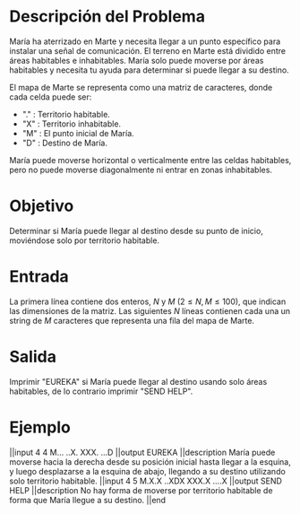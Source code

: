 # Descripción del Problema
María ha aterrizado en Marte y necesita llegar a un punto específico para instalar una señal de comunicación. El terreno en Marte está dividido entre áreas habitables e inhabitables. María solo puede moverse por áreas habitables y necesita tu ayuda para determinar si puede llegar a su destino.

El mapa de Marte se representa como una matriz de caracteres, donde cada celda puede ser:

- "." : Territorio habitable.
- "X" : Territorio inhabitable.
- "M" : El punto inicial de María.
- "D" : Destino de María. 

María puede moverse horizontal o verticalmente entre las celdas habitables, pero no puede moverse diagonalmente ni entrar en zonas inhabitables.

# Objetivo
Determinar si María puede llegar al destino desde su punto de inicio, moviéndose solo por territorio habitable. 

# Entrada
La primera línea contiene dos enteros, 
$N$ y $M$ ($2 \leq N, M \leq 100$), que indican las dimensiones de la matriz. Las siguientes $N$ líneas contienen cada una un string de $M$ caracteres que representa una fila del mapa de Marte.

# Salida
Imprimir "EUREKA" si María puede llegar al destino usando solo áreas habitables, de lo contrario imprimir "SEND HELP".

# Ejemplo
||input
4 4
M...
..X.
XXX.
...D
||output
EUREKA
||description
María puede moverse hacia la derecha desde su posición inicial hasta llegar a la esquina, y luego desplazarse a la esquina de abajo, llegando a su destino utilizando solo territorio habitable.
||input
4 5
M.X.X
..XDX
XXX.X
....X
||output
SEND HELP
||description
No hay forma de moverse por territorio habitable de forma que María llegue a su destino.
||end
